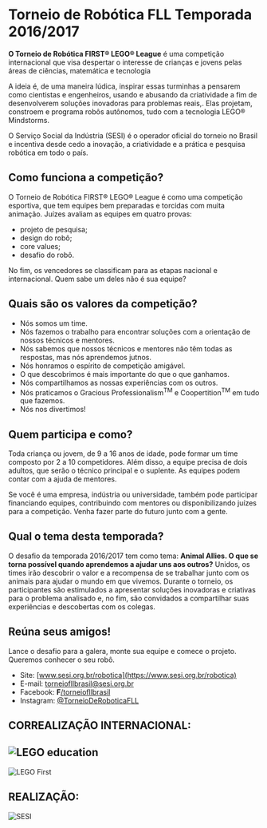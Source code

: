 # Torneio de Robótica FLL Temporada 2016/2017

__O Torneio de Robótica FIRST&reg; LEGO&reg; League__ 
é uma competição internacional que visa despertar o 
interesse de crianças e jovens pelas áreas de ciências,
matemática e tecnologia

A ideia é, de uma maneira lúdica, inspirar essas 
turminhas a pensarem como cientistas e engenheiros,
usando e abusando da criatividade a fim de
desenvolverem soluções inovadoras para problemas reais,.
Elas projetam, constroem e programa robôs autônomos,
tudo com a tecnologia LEGO&reg; Mindstorms.

O Serviço Social da Indústria (SESI) é o operador oficial
do torneio no Brasil e incentiva desde cedo a inovação,
a criatividade e a prática e pesquisa robótica em todo o país.

## Como funciona a competição?
O Torneio de Robótica FIRST&reg; LEGO&reg; League
é como uma competição esportiva, que tem equipes
bem preparadas e torcidas com muita animação.
Juízes avaliam as equipes em quatro provas:
  * projeto de pesquisa;
  * design do robô;
  * core values;
  * desafio do robô.

No fim, os vencedores se classificam para as etapas 
nacional e internacional. Quem sabe um deles não 
é sua equipe?

## Quais são os valores da competição?
  * Nós somos um time.
  * Nós fazemos o trabalho para encontrar soluções 
    com a orientação de nossos técnicos e mentores.
  * Nós sabemos que nossos técnicos e mentores não
    têm todas as respostas, mas nós aprendemos jutnos.
  * Nós honramos o espírito de competição amigável.
  * O que descobrimos é mais importante do que 
    o que ganhamos.
  * Nós compartilhamos as nossas experiências 
    com os outros.
  * Nós praticamos o Gracious Professionalism<SUP>TM</SUP> e Coopertition<SUP>TM</SUP> em tudo que fazemos.
  * Nós nos divertimos!

## Quem participa e como?
Toda criança ou jovem, de 9 a 16 anos de idade, pode formar 
um time composto por 2 a 10 competidores. Além disso, 
a equipe precisa de dois adultos, que serão o técnico principal
e o suplente. As equipes podem contar com a ajuda de mentores.

Se você é uma empresa, indústria ou universidade, também 
pode participar financiando equipes, contribuindo com 
mentores ou disponibilizando juízes para a competição.
Venha fazer parte do futuro junto com a gente.

## Qual o tema desta temporada?
O desafio da temporada 2016/2017 tem como tema: 
__Animal Allies. O que se torna possível quando 
aprendemos a ajudar uns aos outros?__ Unidos, os times 
irão descobrir o valor e a recompensa de se trabalhar junto
com os animais para ajudar o mundo em que vivemos.
Durante o torneio, os participantes são estimulados a
apresentar soluções inovadoras e criativas para o problema
analisado e, no fim, são convidados a compartilhar suas
experiências e descobertas com os colegas.

## Reúna seus amigos!
Lance o desafio para a galera, monte sua equipe e
comece o projeto. Queremos conhecer o seu robô.

* Site: [www.sesi.org.br/robotica](https://www.sesi.org.br/robotica)
* E-mail: <torneiofllbrasil@sesi.org.br>
* Facebook: __F__[/torneiofllbrasil](https://facebook.com/torneiofllbrasil)
* Instagram: [@TorneioDeRoboticaFLL](https://www.instagram.com/TorneioDeRoboticaFLL/)

__CORREALIZAÇÃO INTERNACIONAL:__
---
![LEGO education][lego-education]
---
![LEGO First][lego-first]

__REALIZAÇÃO:__
---
![SESI][sesi]

[lego-education]: https://mi-od-live-s.legocdn.com/r/www/r/careers/-/media/careers/images/logo/legoeducationlogo.png?l.r2=553377664
[lego-first]: http://www.firstinspires.org/sites/default/files/uploads/resource_library/brand/FIRST_Vertical_RGB.jpg
[sesi]: https://logodownload.org/wp-content/uploads/2016/10/sesi-logo-14.png
